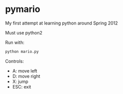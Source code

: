 pymario
=======

My first attempt at learning python around Spring 2012

Must use python2

Run with:
```bash
python mario.py
```

Controls:
- A: move left
- D: move right
- X: jump
- ESC: exit

